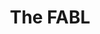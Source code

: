 ---
title: "The FABL"
description: "A Fingerprint Activated Bike lock prototype."
categories: ["Features"]
dropCap: false
displayInMenu: false
displayInList: true
draft: false
resources:
- name: featuredImage
  src: "fabl-brand.png"
  params:
    description: "A brand slide for FABL"
---